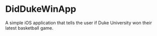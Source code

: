 # DidDukeWinApp
A simple iOS application that tells the user if Duke University won their latest basketball game.
